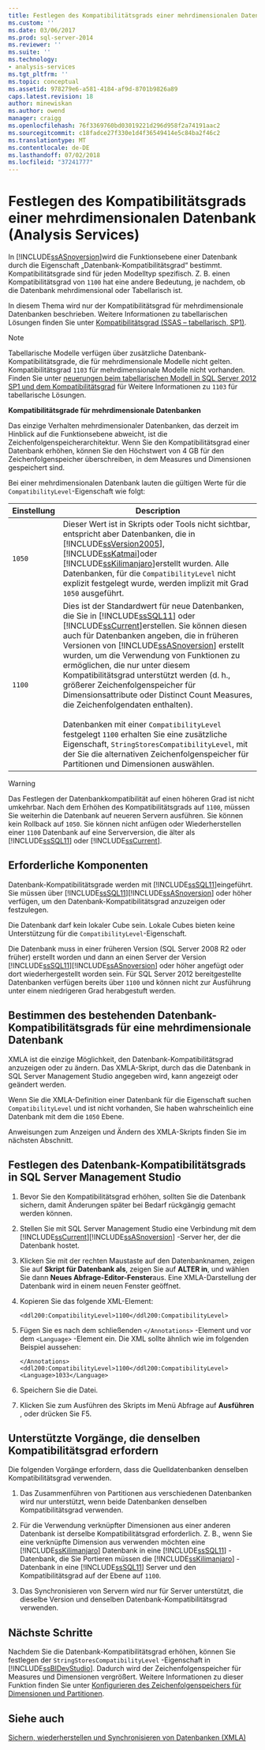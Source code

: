 ```yaml
---
title: Festlegen des Kompatibilitätsgrads einer mehrdimensionalen Datenbank (Analysis Services) | Microsoft-Dokumentation
ms.custom: ''
ms.date: 03/06/2017
ms.prod: sql-server-2014
ms.reviewer: ''
ms.suite: ''
ms.technology:
- analysis-services
ms.tgt_pltfrm: ''
ms.topic: conceptual
ms.assetid: 978279e6-a581-4184-af9d-8701b9826a89
caps.latest.revision: 18
author: minewiskan
ms.author: owend
manager: craigg
ms.openlocfilehash: 76f3369760bd03019221d296d958f2a74191aac2
ms.sourcegitcommit: c18fadce27f330e1d4f36549414e5c84ba2f46c2
ms.translationtype: MT
ms.contentlocale: de-DE
ms.lasthandoff: 07/02/2018
ms.locfileid: "37241777"
---
```

# <a name="set-the-compatibility-level-of-a-multidimensional-database-analysis-services"></a>Festlegen des Kompatibilitätsgrads einer mehrdimensionalen Datenbank (Analysis Services)
  In [!INCLUDE[ssASnoversion](../../includes/ssasnoversion-md.md)]wird die Funktionsebene einer Datenbank durch die Eigenschaft „Datenbank-Kompatibilitätsgrad“ bestimmt. Kompatibilitätsgrade sind für jeden Modelltyp spezifisch. Z. B. einen Kompatibilitätsgrad von `1100` hat eine andere Bedeutung, je nachdem, ob die Datenbank mehrdimensional oder Tabellarisch ist.  
  
 In diesem Thema wird nur der Kompatibilitätsgrad für mehrdimensionale Datenbanken beschrieben. Weitere Informationen zu tabellarischen Lösungen finden Sie unter [Kompatibilitätsgrad &#40;SSAS – tabellarisch, SP1&#41;](../tabular-models/compatibility-level-for-tabular-models-in-analysis-services.md).  
  
> [!NOTE]  
>  Tabellarische Modelle verfügen über zusätzliche Datenbank-Kompatibilitätsgrade, die für mehrdimensionale Modelle nicht gelten. Kompatibilitätsgrad `1103` für mehrdimensionale Modelle nicht vorhanden. Finden Sie unter [neuerungen beim tabellarischen Modell in SQL Server 2012 SP1 und dem Kompatibilitätsgrad](http://go.microsoft.com/fwlink/?LinkId=301727) für Weitere Informationen zu `1103` für tabellarische Lösungen.  
  
 **Kompatibilitätsgrade für mehrdimensionale Datenbanken**  
  
 Das einzige Verhalten mehrdimensionaler Datenbanken, das derzeit im Hinblick auf die Funktionsebene abweicht, ist die Zeichenfolgenspeicherarchitektur. Wenn Sie den Kompatibilitätsgrad einer Datenbank erhöhen, können Sie den Höchstwert von 4 GB für den Zeichenfolgenspeicher überschreiben, in dem Measures und Dimensionen gespeichert sind.  
  
 Bei einer mehrdimensionalen Datenbank lauten die gültigen Werte für die `CompatibilityLevel`-Eigenschaft wie folgt:  
  
|Einstellung|Description|  
|-------------|-----------------|  
|`1050`|Dieser Wert ist in Skripts oder Tools nicht sichtbar, entspricht aber Datenbanken, die in [!INCLUDE[ssVersion2005](../../includes/ssversion2005-md.md)], [!INCLUDE[ssKatmai](../../includes/sskatmai-md.md)]oder [!INCLUDE[ssKilimanjaro](../../includes/sskilimanjaro-md.md)]erstellt wurden. Alle Datenbanken, für die `CompatibilityLevel` nicht explizit festgelegt wurde, werden implizit mit Grad `1050` ausgeführt.|  
|`1100`|Dies ist der Standardwert für neue Datenbanken, die Sie in [!INCLUDE[ssSQL11](../../includes/sssql11-md.md)] oder [!INCLUDE[ssCurrent](../../includes/sscurrent-md.md)]erstellen. Sie können diesen auch für Datenbanken angeben, die in früheren Versionen von [!INCLUDE[ssASnoversion](../../includes/ssasnoversion-md.md)] erstellt wurden, um die Verwendung von Funktionen zu ermöglichen, die nur unter diesem Kompatibilitätsgrad unterstützt werden (d. h., größerer Zeichenfolgenspeicher für Dimensionsattribute oder Distinct Count Measures, die Zeichenfolgendaten enthalten).<br /><br /> Datenbanken mit einer `CompatibilityLevel` festgelegt `1100` erhalten Sie eine zusätzliche Eigenschaft, `StringStoresCompatibilityLevel`, mit der Sie die alternativen Zeichenfolgenspeicher für Partitionen und Dimensionen auswählen.|  
  
> [!WARNING]  
>  Das Festlegen der Datenbankkompatibilität auf einen höheren Grad ist nicht umkehrbar. Nach dem Erhöhen des Kompatibilitätsgrads auf `1100`, müssen Sie weiterhin die Datenbank auf neueren Servern ausführen. Sie können kein Rollback auf `1050`. Sie können nicht anfügen oder Wiederherstellen einer `1100` Datenbank auf eine Serverversion, die älter als [!INCLUDE[ssSQL11](../../includes/sssql11-md.md)] oder [!INCLUDE[ssCurrent](../../includes/sscurrent-md.md)].  
  
## <a name="prerequisites"></a>Erforderliche Komponenten  
 Datenbank-Kompatibilitätsgrade werden mit [!INCLUDE[ssSQL11](../../includes/sssql11-md.md)]eingeführt. Sie müssen über [!INCLUDE[ssSQL11](../../includes/sssql11-md.md)][!INCLUDE[ssASnoversion](../../includes/ssasnoversion-md.md)] oder höher verfügen, um den Datenbank-Kompatibilitätsgrad anzuzeigen oder festzulegen.  
  
 Die Datenbank darf kein lokaler Cube sein. Lokale Cubes bieten keine Unterstützung für die `CompatibilityLevel`-Eigenschaft.  
  
 Die Datenbank muss in einer früheren Version (SQL Server 2008 R2 oder früher) erstellt worden und dann an einen Server der Version [!INCLUDE[ssSQL11](../../includes/sssql11-md.md)][!INCLUDE[ssASnoversion](../../includes/ssasnoversion-md.md)] oder höher angefügt oder dort wiederhergestellt worden sein. Für SQL Server 2012 bereitgestellte Datenbanken verfügen bereits über `1100` und können nicht zur Ausführung unter einem niedrigeren Grad herabgestuft werden.  
  
## <a name="determine-the-existing-database-compatibility-level-for-a-multidimensional-database"></a>Bestimmen des bestehenden Datenbank-Kompatibilitätsgrads für eine mehrdimensionale Datenbank  
 XMLA ist die einzige Möglichkeit, den Datenbank-Kompatibilitätsgrad anzuzeigen oder zu ändern. Das XMLA-Skript, durch das die Datenbank in SQL Server Management Studio angegeben wird, kann angezeigt oder geändert werden.  
  
 Wenn Sie die XMLA-Definition einer Datenbank für die Eigenschaft suchen `CompatibilityLevel` und ist nicht vorhanden, Sie haben wahrscheinlich eine Datenbank mit dem die `1050` Ebene.  
  
 Anweisungen zum Anzeigen und Ändern des XMLA-Skripts finden Sie im nächsten Abschnitt.  
  
## <a name="set-the-database-compatibility-level-in-sql-server-management-studio"></a>Festlegen des Datenbank-Kompatibilitätsgrads in SQL Server Management Studio  
  
1.  Bevor Sie den Kompatibilitätsgrad erhöhen, sollten Sie die Datenbank sichern, damit Änderungen später bei Bedarf rückgängig gemacht werden können.  
  
2.  Stellen Sie mit SQL Server Management Studio eine Verbindung mit dem [!INCLUDE[ssCurrent](../../includes/sscurrent-md.md)][!INCLUDE[ssASnoversion](../../includes/ssasnoversion-md.md)] -Server her, der die Datenbank hostet.  
  
3.  Klicken Sie mit der rechten Maustaste auf den Datenbanknamen, zeigen Sie auf **Skript für Datenbank als**, zeigen Sie auf **ALTER in**, und wählen Sie dann **Neues Abfrage-Editor-Fenster**aus. Eine XMLA-Darstellung der Datenbank wird in einem neuen Fenster geöffnet.  
  
4.  Kopieren Sie das folgende XML-Element:  
  
    ```  
    <ddl200:CompatibilityLevel>1100</ddl200:CompatibilityLevel>  
    ```  
  
5.  Fügen Sie es nach dem schließenden `</Annotations>` -Element und vor dem `<Language>` -Element ein. Die XML sollte ähnlich wie im folgenden Beispiel aussehen:  
  
    ```  
    </Annotations>  
    <ddl200:CompatibilityLevel>1100</ddl200:CompatibilityLevel>  
    <Language>1033</Language>  
    ```  
  
6.  Speichern Sie die Datei.  
  
7.  Klicken Sie zum Ausführen des Skripts im Menü Abfrage auf **Ausführen** , oder drücken Sie F5.  
  
## <a name="supported-operations-that-require-the-same-compatibility-level"></a>Unterstützte Vorgänge, die denselben Kompatibilitätsgrad erfordern  
 Die folgenden Vorgänge erfordern, dass die Quelldatenbanken denselben Kompatibilitätsgrad verwenden.  
  
1.  Das Zusammenführen von Partitionen aus verschiedenen Datenbanken wird nur unterstützt, wenn beide Datenbanken denselben Kompatibilitätsgrad verwenden.  
  
2.  Für die Verwendung verknüpfter Dimensionen aus einer anderen Datenbank ist derselbe Kompatibilitätsgrad erforderlich. Z. B., wenn Sie eine verknüpfte Dimension aus verwenden möchten eine [!INCLUDE[ssKilimanjaro](../../includes/sskilimanjaro-md.md)] Datenbank in eine [!INCLUDE[ssSQL11](../../includes/sssql11-md.md)] -Datenbank, die Sie Portieren müssen die [!INCLUDE[ssKilimanjaro](../../includes/sskilimanjaro-md.md)] -Datenbank in eine [!INCLUDE[ssSQL11](../../includes/sssql11-md.md)] Server und den Kompatibilitätsgrad auf der Ebene auf `1100`.  
  
3.  Das Synchronisieren von Servern wird nur für Server unterstützt, die dieselbe Version und denselben Datenbank-Kompatibilitätsgrad verwenden.  
  
## <a name="next-steps"></a>Nächste Schritte  
 Nachdem Sie die Datenbank-Kompatibilitätsgrad erhöhen, können Sie festlegen der `StringStoresCompatibilityLevel` -Eigenschaft in [!INCLUDE[ssBIDevStudio](../../includes/ssbidevstudio-md.md)]. Dadurch wird der Zeichenfolgenspeicher für Measures und Dimensionen vergrößert. Weitere Informationen zu dieser Funktion finden Sie unter [Konfigurieren des Zeichenfolgenspeichers für Dimensionen und Partitionen](configure-string-storage-for-dimensions-and-partitions.md).  
  
## <a name="see-also"></a>Siehe auch  
 [Sichern, wiederherstellen und Synchronisieren von Datenbanken &#40;XMLA&#41;](../multidimensional-models-scripting-language-assl-xmla/backing-up-restoring-and-synchronizing-databases-xmla.md)  
  
  
